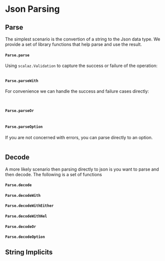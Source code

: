 <script type="text/javascript">
  examples([
    'ParseValidation',
    'ParseWithSuccess',
    'ParseWithFailure',
    'ParseOr',
    'ParseOption'
  ]);
</script>

<h1>Json Parsing</h1>

<div id="content">

<h2>Parse</h2>

<p>
The simplest scenario is the convertion of a string to the Json data type.
We provide a set of library functions that help parse and use the result.
</p>

<h4><code>Parse.parse</code></h4>

<p>
Using <code>scalaz.Validation</code> to capture the success or failure of the operation:
</p>

<pre class="prettyprint lang-scala linenums" id="example_ParseValidation">
</pre>

<h4><code>Parse.parseWith</code></h4>

<p>
For convenience we can handle the success and failure cases directly:
</p>

<pre class="prettyprint lang-scala linenums" id="example_ParseWithSuccess">
</pre>

<pre class="prettyprint lang-scala linenums" id="example_ParseWithFailure">
</pre>

<h4><code>Parse.parseOr</code></h4>

<pre class="prettyprint lang-scala linenums" id="example_ParseOr">
</pre>

<h4><code>Parse.parseOption</code></h4>

<p>
If you are not concerned with errors, you can parse directly to an option.
</p>

<pre class="prettyprint lang-scala linenums" id="example_ParseOption">
</pre>


<h2>Decode</h2>

<p>
A more likely scenario then parsing directly to json
is you want to parse and then decode. The following
is a set of functions
</p>

<h4><code>Parse.decode</code></h4>


<h4><code>Parse.decodeWith</code></h4>

<h4><code>Parse.decodeWithEither</code></h4>

<h4><code>Parse.decodeWithNel</code></h4>

<h4><code>Parse.decodeOr</code></h4>

<h4><code>Parse.decodeOption</code></h4>

<p>
</p>


<h2>String Implicits</h2>

<p>
</p>

</div>



